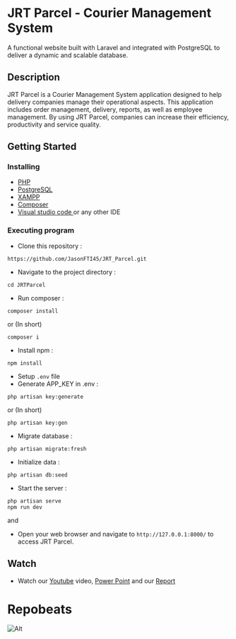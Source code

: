 # JRT Parcel - Courier Management System

A functional website built with Laravel and integrated with PostgreSQL to deliver a dynamic and scalable database.

## Description

JRT Parcel is a Courier Management System application designed to help delivery companies manage their operational aspects. This application includes order management, delivery, reports, as well as employee management. By using JRT Parcel, companies can increase their efficiency, productivity and service quality.

## Getting Started

### Installing

* <a href="https://www.php.net/downloads.php" target="_blank">PHP</a>
* <a href="https://www.postgresql.org/" target="_blank">PostgreSQL</a>
* <a href="https://www.apachefriends.org/download.html" target="_blank">XAMPP</a>
* <a href="https://getcomposer.org/" target="_blank">Composer</a>
* <a href="https://code.visualstudio.com/download" target="_blank">Visual studio code </a> or any other IDE

### Executing program

* Clone this repository : 
``` 
https://github.com/JasonFTI45/JRT_Parcel.git
```
* Navigate to the project directory : 
``` 
cd JRTParcel
```
* Run composer : 
``` 
composer install 
``` 
or (In short)
``` 
composer i 
``` 
* Install npm : 
``` 
npm install 
```
* Setup ``` .env ``` file 
* Generate APP_KEY in .env : 
``` 
php artisan key:generate
``` 
or (In short) 
``` 
php artisan key:gen 
``` 

* Migrate database : 
``` 
php artisan migrate:fresh
```
* Initialize data : 
``` 
php artisan db:seed 
```
* Start the server : 
``` 
php artisan serve 
npm run dev 
``` 
and 
* Open your web browser and navigate to ``` http://127.0.0.1:8000/ ``` to access JRT Parcel.


## Watch
* Watch our <a href="https://www.youtube.com/watch?v=iTqxpdKclPU" target="_blank">Youtube</a> video, <a href="https://untarid-my.sharepoint.com/:p:/g/personal/tigo_535220235_stu_untar_ac_id/EaOM-AV6zFpJnRUz2HCYAD8BmjtsNF22ggvkGKdEWrhJIQ?e=ElOsMf" target="_blank">Power Point</a> and our <a href="https://drive.google.com/file/d/1qth37taLIYBgzJamLemGkcg4ux7uVExb/view?usp=sharing" target="_blank">Report</a>

# Repobeats

![Alt](https://repobeats.axiom.co/api/embed/4e250261eecbc5d0eae659b1e71959803051b9be.svg "Repobeats analytics image")
